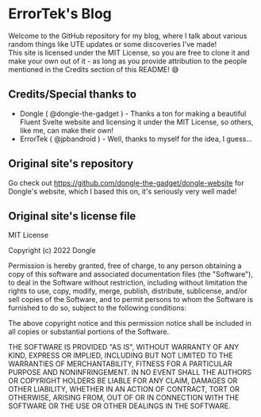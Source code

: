 ﻿# ErrorTek's Blog
Welcome to the GitHub repository for my blog, where I talk about various random things like UTE updates or some discoveries I've made!
<br>
This site is licensed under the MIT License, so you are free to clone it and make your own out of it - as long as you provide attribution to the people mentioned in the Credits section of this README! 😅
## Credits/Special thanks to
- Dongle ( @dongle-the-gadget ) - Thanks a ton for making a beautiful Fluent Svelte website and licensing it under the MIT License, so others, like me, can make their own!
- ErrorTek ( @jpbandroid ) - Well, thanks to myself for the idea, I guess...
## Original site's repository
Go check out https://github.com/dongle-the-gadget/dongle-website for Dongle's website, which I based this on, it's seriously very well made!
## Original site's license file
MIT License

Copyright (c) 2022 Dongle

Permission is hereby granted, free of charge, to any person obtaining a copy of this software and associated documentation files (the "Software"), to deal in the Software without restriction, including without limitation the rights to use, copy, modify, merge, publish, distribute, sublicense, and/or sell copies of the Software, and to permit persons to whom the Software is furnished to do so, subject to the following conditions:

The above copyright notice and this permission notice shall be included in all copies or substantial portions of the Software.

THE SOFTWARE IS PROVIDED "AS IS", WITHOUT WARRANTY OF ANY KIND, EXPRESS OR IMPLIED, INCLUDING BUT NOT LIMITED TO THE WARRANTIES OF MERCHANTABILITY, FITNESS FOR A PARTICULAR PURPOSE AND NONINFRINGEMENT. IN NO EVENT SHALL THE AUTHORS OR COPYRIGHT HOLDERS BE LIABLE FOR ANY CLAIM, DAMAGES OR OTHER LIABILITY, WHETHER IN AN ACTION OF CONTRACT, TORT OR OTHERWISE, ARISING FROM, OUT OF OR IN CONNECTION WITH THE SOFTWARE OR THE USE OR OTHER DEALINGS IN THE SOFTWARE.